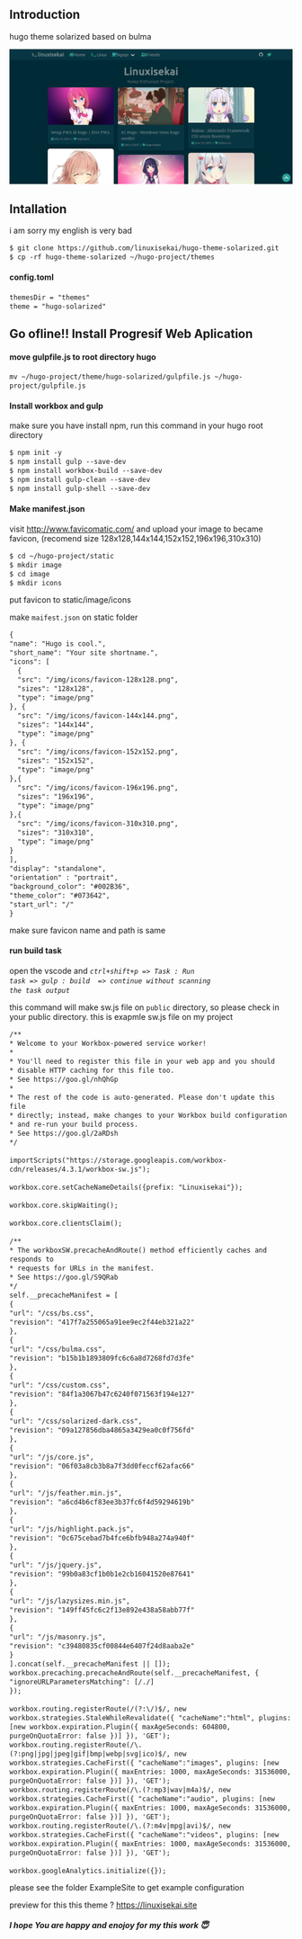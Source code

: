 ## Introduction

hugo theme solarized based on bulma

<img src="/images/screenshoot.png">

## Intallation
i am sorry my english is very bad

    $ git clone https://github.com/linuxisekai/hugo-theme-solarized.git
    $ cp -rf hugo-theme-solarized ~/hugo-project/themes

#### config.toml

    themesDir = "themes"
    theme = "hugo-solarized"

## Go ofline!! Install Progresif Web Aplication

#### move gulpfile.js to root directory hugo

    mv ~/hugo-project/theme/hugo-solarized/gulpfile.js ~/hugo-project/gulpfile.js

#### Install workbox and gulp
make sure you have install npm, run this command in your hugo root directory

    $ npm init -y
    $ npm install gulp --save-dev
    $ npm install workbox-build --save-dev
    $ npm install gulp-clean --save-dev
    $ npm install gulp-shell --save-dev

#### Make manifest.json

visit http://www.favicomatic.com/ and upload your image to became favicon, (recomend size 128x128,144x144,152x152,196x196,310x310)

    $ cd ~/hugo-project/static
    $ mkdir image
    $ cd image
    $ mkdir icons

put favicon to static/image/icons

make <code>maifest.json</code> on static folder

    {
    "name": "Hugo is cool.",
    "short_name": "Your site shortname.",
    "icons": [
      {
      "src": "/img/icons/favicon-128x128.png",
      "sizes": "128x128",
      "type": "image/png"
    }, {
      "src": "/img/icons/favicon-144x144.png",
      "sizes": "144x144",
      "type": "image/png"
    }, {
      "src": "/img/icons/favicon-152x152.png",
      "sizes": "152x152",
      "type": "image/png"
    },{
      "src": "/img/icons/favicon-196x196.png",
      "sizes": "196x196",
      "type": "image/png"
    },{
      "src": "/img/icons/favicon-310x310.png",
      "sizes": "310x310",
      "type": "image/png"
    }
    ],
    "display": "standalone",
    "orientation" : "portrait",
    "background_color": "#002B36",
    "theme_color": "#073642",
    "start_url": "/"
    }

make sure favicon name and path is same

#### run build task

open the vscode and <code><i>ctrl+shift+p</i> => <i>Task : Run task</i> => <i>gulp : build </i> => <i>continue without scanning the task output</i></code>

this command will make sw.js file on <code>public</code> directory, so please check in your public directory.
this is exapmle sw.js file on my project 

    /**
    * Welcome to your Workbox-powered service worker!
    *
    * You'll need to register this file in your web app and you should
    * disable HTTP caching for this file too.
    * See https://goo.gl/nhQhGp
    *
    * The rest of the code is auto-generated. Please don't update this file
    * directly; instead, make changes to your Workbox build configuration
    * and re-run your build process.
    * See https://goo.gl/2aRDsh
    */

    importScripts("https://storage.googleapis.com/workbox-cdn/releases/4.3.1/workbox-sw.js");

    workbox.core.setCacheNameDetails({prefix: "Linuxisekai"});

    workbox.core.skipWaiting();

    workbox.core.clientsClaim();

    /**
    * The workboxSW.precacheAndRoute() method efficiently caches and responds to
    * requests for URLs in the manifest.
    * See https://goo.gl/S9QRab
    */
    self.__precacheManifest = [
    {
    "url": "/css/bs.css",
    "revision": "417f7a255065a91ee9ec2f44eb321a22"
    },
    {
    "url": "/css/bulma.css",
    "revision": "b15b1b1893809fc6c6a8d7268fd7d3fe"
    },
    {
    "url": "/css/custom.css",
    "revision": "84f1a3067b47c6240f071563f194e127"
    },
    {
    "url": "/css/solarized-dark.css",
    "revision": "09a127856dba4865a3429ea0c0f756fd"
    },
    {
    "url": "/js/core.js",
    "revision": "06f03a8cb3b8a7f3dd0feccf62afac66"
    },
    {
    "url": "/js/feather.min.js",
    "revision": "a6cd4b6cf83ee3b37fc6f4d59294619b"
    },
    {
    "url": "/js/highlight.pack.js",
    "revision": "0c675cebad7b4fce6bfb948a274a940f"
    },
    {
    "url": "/js/jquery.js",
    "revision": "99b0a83cf1b0b1e2cb16041520e87641"
    },
    {
    "url": "/js/lazysizes.min.js",
    "revision": "149ff45fc6c2f13e892e438a58abb77f"
    },
    {
    "url": "/js/masonry.js",
    "revision": "c39480835cf00844e6407f24d8aaba2e"
    }
    ].concat(self.__precacheManifest || []);
    workbox.precaching.precacheAndRoute(self.__precacheManifest, {
    "ignoreURLParametersMatching": [/./]
    });

    workbox.routing.registerRoute(/(?:\/)$/, new workbox.strategies.StaleWhileRevalidate({ "cacheName":"html", plugins: [new workbox.expiration.Plugin({ maxAgeSeconds: 604800, purgeOnQuotaError: false })] }), 'GET');
    workbox.routing.registerRoute(/\.(?:png|jpg|jpeg|gif|bmp|webp|svg|ico)$/, new workbox.strategies.CacheFirst({ "cacheName":"images", plugins: [new workbox.expiration.Plugin({ maxEntries: 1000, maxAgeSeconds: 31536000, purgeOnQuotaError: false })] }), 'GET');
    workbox.routing.registerRoute(/\.(?:mp3|wav|m4a)$/, new workbox.strategies.CacheFirst({ "cacheName":"audio", plugins: [new workbox.expiration.Plugin({ maxEntries: 1000, maxAgeSeconds: 31536000, purgeOnQuotaError: false })] }), 'GET');
    workbox.routing.registerRoute(/\.(?:m4v|mpg|avi)$/, new workbox.strategies.CacheFirst({ "cacheName":"videos", plugins: [new workbox.expiration.Plugin({ maxEntries: 1000, maxAgeSeconds: 31536000, purgeOnQuotaError: false })] }), 'GET');

    workbox.googleAnalytics.initialize({});


please see the folder ExampleSite to get example configuration

preview for this this theme ? https://linuxisekai.site

##### I hope You are happy and enojoy for my this work 😇
